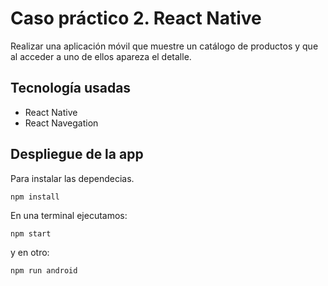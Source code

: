 # Caso práctico 2. React Native
Realizar una aplicación móvil que muestre un catálogo de productos y que al acceder a uno de ellos apareza el detalle.

## Tecnología usadas

- React Native
- React Navegation

## Despliegue de la app

Para instalar las dependecias.

~~~
npm install
~~~

En una terminal ejecutamos:

~~~
npm start
~~~

y en otro:

~~~
npm run android
~~~

